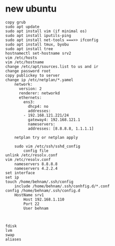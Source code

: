 # new ubuntu
	copy grub
	sudo apt update
	sudo apt install vim (if minimal os)
	sudo apt install iputils-ping
	sudo apt install net-tools ===>> ifconfig
	sudo apt install tmux, byobu
	sudo apt install tree
	hostnamectl set-hostname srv2
	vim /etc/hosts
	vim /etc/hostname
	change /etc/apt/sources.list to us and ir
	change password root
	copy publickey to server
	change ip /etc/netplan/*.yamel
		network:
		  version: 2
		  renderer: networkd
		  ethernets:
		    ens3:
		      dhcp4: no
		      addresses:
			- 192.168.121.221/24
		      gateway4: 192.168.121.1
		      nameservers:
			  addresses: [8.8.8.8, 1.1.1.1]
			  
		netplan try or netplan apply
		
		sudo vim /etc/ssh/sshd_config
			config file	
	unlink /etc/resolv.conf
	vim /etc/resolv.conf
		nameservers 8.8.8.8
		nameservers 4.2.2.4
	set interface
	set ip
	touch /home/behnam/.ssh/config
		include /home/behnam/.ssh/conhfig.d/*.conf
	config /home/behnam/.ssh/config.d
		HostName srv1
			Host 192.168.1.110
			Port 22
			User behnam
			
			
			
	fdisk
	lvm
	swap
	aliases
	
	
	
	
	
